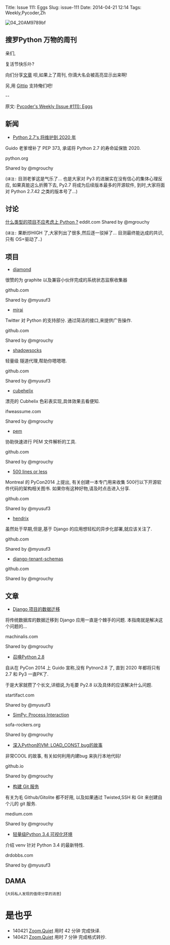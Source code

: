Title: Issue 111: Eggs
Slug: issue-111
Date: 2014-04-21 12:14
Tags: Weekly,Pycoder,Zh 

![04_20AM9789bf](https://gallery.mailchimp.com/9735795484d2e4c204da82a29/images/Image_202014_01_22_20at_2010.45.04_20AM9789bf.png)

##  搜罗Python 万物的周刊

亲们,

复活节快乐卟?

向们分享[文章](http://pycoders.com/submissions/)
呗,如果上了周刊,
你滴大名会被高亮显示出来啊!

另,用
[Gittip](https://www.gittip.com/PycodersWeekly)
支持俺们吧!

--

原文: [Pycoder's Weekly (Issue #111): Eggs](http://us4.campaign-archive1.com/?u=9735795484d2e4c204da82a29&id=60bf5a649b&e=889f3f6a05)

## 新闻

- [Python 2.7's 将维护到 2020 年](http://hg.python.org/peps/rev/76d43e52d978)

Guido 老爹增补了 PEP 373, 承诺将 Python 2.7 的寿命延保致 2020.

python.org

Shared by @mgrouchy

(`译注:` 目测老爹这是气乐了...
也是大家对 Py3 的进展实在没有信心的集体心理反应,
如果真能这么折腾下去, Py2.7 将成为后续版本最多的开源软件, 到时,大家将面对 Python 2.7.42 之类的版本号了...)

## 讨论

[什么类型的项目不应考虑上 Python ?](http://www.reddit.com/r/Python/comments/23ap65/what_kind_of_project_would_you_not_use_python_for/)
eddit.com
Shared by @mgrouchy
 
(`译注:` 果断炒HIGH 了,大家列出了很多,然后逐一驳掉了...
目测最终能达成的共识,只有 OS+驱动了..)

## 项目

- [diamond](https://github.com/BrightcoveOS/Diamond)


很赞的为 graphite 以及兼容小伙伴完成的系统状态监察收集器

github.com

Shared by @myusuf3
 
- [mirai](https://github.com/duckworthd/mirai)


Twitter 对 Python 的支持部分.
通过简洁的接口,来提供广告操作.

github.com

Shared by @mgrouchy
 
- [shadowsocks](https://github.com/clowwindy/shadowsocks)

轻量级 隧道代理,帮助你嗯嗯嗯.

github.com

Shared by @myusuf3
 
- [cubehelix](http://www.ifweassume.com/2014/04/cubehelix-colormap-for-python.html)

漂亮的 Cubhelix 色彩表实现,具体效果去看便知.

ifweassume.com

Shared by @mgrouchy
 
- [pem](https://github.com/hynek/pem)

协助快速进行 PEM 文件解析的工具.

github.com

Shared by @mgrouchy
 
- [500 lines or less](https://github.com/aosabook/500lines)

Montreal 的 PyCon2014 上提出,
有关创建一本专门用来收集 500行以下开源软件代码的架构相关图书.
如果你有这种好物,请及时点击进入分享.


github.com

Shared by @myusuf3
 
- [hendrix](https://github.com/hangarunderground/hendrix)

虽然处于早期,但是,基于 Django 的应用想轻松的异步化部署,就应该关注了.

github.com

Shared by @myusuf3
 
- [django-tenant-schemas](https://github.com/bernardopires/django-tenant-schemas)

github.com

Shared by @mgrouchy


## 文章
- [Django 项目的数据迁移](http://www.machinalis.com/blog/migrating-data-into-your-django-project/)


将传统数据库的数据迁移到 Django 应用一直是个棘手的问题.
本指南就是解决这个问题的...

machinalis.com

Shared by @mgrouchy
 
- [召唤Python 2.8](http://blog.startifact.com/posts/the-call-of-python-28.html)

自从在 PyCon 2014 上 Guido 宣称,没有 Pytnon2.8 了,
直到 2020 年都将只有 2.7 和 Py3 一直PK了.

于是大家就攒了个长文,详细说,为毛要 Py2.8 以及具体的应该解决什么问题.


startifact.com

Shared by @myusuf3
 
- [SimPy: Process Interaction](http://stefan.sofa-rockers.org/2014/04/11/simpy-process-interaction/)

sofa-rockers.org

Shared by @mgrouchy
 
- [深入Python的VM: LOAD_CONST bug的故事](https://doar-e.github.io/blog/2014/04/17/deep-dive-into-pythons-vm-story-of-load_const-bug/)

非常COOL 的故事,
有关如何利用内建bug 来执行本地代码!

github.io

Shared by @mgrouchy
 
- [构建 Git 服务](https://medium.com/joltem-an-open-incubator/1dfb89adca1d)

有关为毛 Github/Gitolite 都不好用,
以及如果通过 Twisted,SSH 和 Git 来创建自个儿的 git 服务.

medium.com

Shared by @mgrouchy
 
- [轻量级Python 3.4 可视化环境](http://www.drdobbs.com/architecture-and-design/lightweight-virtual-environments-in-pyth/240167069)

介绍 venv 针对 Python 3.4 的最新特性.

drdobbs.com

Shared by @myusuf3

## DAMA
(`大妈私人发现的值得分享的消息`)


# 是也乎

- 140421 [Zoom.Quiet](http://zoomquiet.org/) 用时 42 分钟 完成快译.
- 140421 [Zoom.Quiet](http://zoomquiet.org/) 用时 7 分钟 完成格式转抄.

 
